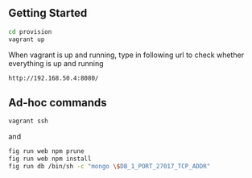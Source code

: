 
Getting Started
---------------

```bash
cd provision
vagrant up
```

When vagrant is up and running, type in following url to check whether everything is up and running

```
http://192.168.50.4:8080/
```

Ad-hoc commands
---------------

```bash
vagrant ssh
```

and

```bash
fig run web npm prune
fig run web npm install
fig run db /bin/sh -c "mongo \$DB_1_PORT_27017_TCP_ADDR"
```
